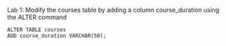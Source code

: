 Lab 1: Modify the courses table by adding a column course_duration using the ALTER
command

```
ALTER TABLE courses
ADD course_duration VARCHAR(50);
```